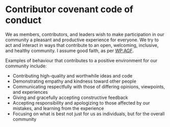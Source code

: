 # Contributor covenant code of conduct

We as members, contributors, and leaders wish to make participation in
our community a pleasant and productive experience for everyone.  We
try to act and interact in ways that contribute to an open, welcoming,
inclusive, and healthy community.  I assume good faith, as per
[WP:AGF](https://en.wikipedia.org/wiki/Wikipedia:Assume_good_faith).

Examples of behaviour that contributes to a positive environment for
our community include:

* Contributing high-quality and worthwhile ideas and code
* Demonstrating empathy and kindness toward other people
* Communicating respectfully with those of differing opinions,
  viewpoints, and experiences
* Giving and gracefully accepting constructive feedback
* Accepting responsibility and apologizing to those affected by our
  mistakes, and learning from the experience
* Focusing on what is best not just for us as individuals, but for the
  overall community

